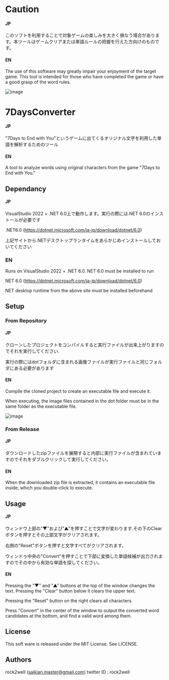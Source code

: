 # Caution
#### JP
このソフトを利用することで対象ゲームの楽しみを大きく損なう場合があります。本ツールはゲームクリアまたは単語ルールの把握を行えた方向けのものです。
#### EN
The use of this software may greatly impair your enjoyment of the target game. This tool is intended for those who have completed the game or have a good grasp of the word rules.

![image](https://user-images.githubusercontent.com/20409177/208360406-a305ba27-2454-4fae-8150-68bc9e48d685.png)

# 7DaysConverter
#### JP
"7Days to End with You"というゲームに出てくるオリジナル文字を利用した単語を解析するためのツール
#### EN
A tool to analyze words using original characters from the game "7Days to End with You."

## Dependancy
#### JP
VisualStudio 2022 + .NET 6.0上で動作します。実行の際には.NET 6.0のインストールが必要です

.NET6.0 (https://dotnet.microsoft.com/ja-jp/download/dotnet/6.0)

上記サイトから.NETデスクトップランタイムをあらかじめインストールしておいてください
### EN
Runs on VisualStudio 2022 + .NET 6.0. NET 6.0 must be installed to run

NET 6.0 (https://dotnet.microsoft.com/ja-jp/download/dotnet/6.0)

NET desktop runtime from the above site must be installed beforehand
## Setup
### From Repository
#### JP
クローンしたプロジェクトをコンパイルすると実行ファイルが出来上がりますのでそれを実行してください.

実行の際にはdotフォルダに含まれる画像ファイルが実行ファイルと同じフォルダにある必要があります
#### EN
Compile the cloned project to create an executable file and execute it.

When executing, the image files contained in the dot folder must be in the same folder as the executable file.

![image](https://user-images.githubusercontent.com/20409177/208361119-b8eb0b00-2a7c-41eb-90a3-862007e06996.png)
### From Release
#### JP
ダウンロードしたzipファイルを展開すると内部に実行ファイルが含まれていますのでそれをダブルクリックして実行してください。
#### EN
When the downloaded zip file is extracted, it contains an executable file inside, which you double-click to execute.
## Usage
#### JP
ウィンドウ上部の"▼"および"▲"を押すことで文字が変わります.その下のClearボタンを押すとその上部文字がクリアされます。

右側の"Reset"ボタンを押すと文字すべてがクリアされます。

ウィンドゥ中央の"Convert"を押すことで下部に変換した単語候補が出力されますのでその中から有効な単語を探してください。
#### EN
Pressing the "▼" and "▲" buttons at the top of the window changes the text. Pressing the "Clear" button below it clears the upper text.

Pressing the "Reset" button on the right clears all characters.

Press "Convert" in the center of the window to output the converted word candidates at the bottom, and find a valid word among them.
## License
This soft ware is released under the MIT License. See LICENSE.

## Authors
rock2well (saikian.master@gmail.com)
twitter ID : rock2well
